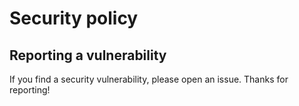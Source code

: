 # Security policy

## Reporting a vulnerability

If you find a security vulnerability, please open an issue. Thanks for reporting!

